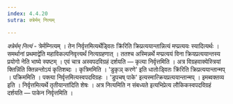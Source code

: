 ```yaml
---
index: 4.4.20
sutra: क्त्रेर्मम् नित्यम्

---
```

_क्त्रेर्मम् नित्यं_ - त्रेर्मम्नित्यम् । तेन निर्वृत्तमित्यर्थेड्वितः क्रि॑रिति क्रिप्रत्ययान्तान्नित्यं मप्प्रत्ययः स्यादित्यर्थः ।समर्थानां प्रथमाद्वे॑ति महाविकल्पनिवृत्त्यर्थं नित्यग्रहणात् । ततश्च अस्मिन्नर्थे मप्प्रत्ययं विना क्रियप्रत्ययान्तस्य प्रयोगो नेति भाष्ये स्पष्टम् । एवं चात्र अस्वपदविग्रहं दर्शयति — कृत्या निर्वृत्तमिति । अत्र विग्रहवाक्येस्त्रियां क्तिन्नि॑ति क्तिन्नन्तोऽयं कृतिशब्दः । कृत्रिममिति । 'डुकृञ् करणे' इति धातोःड्वितः क्रि॑रिति क्रिप्रत्ययान्तान्मप् । पक्रिममिति । पक्त्या निर्वृत्तमित्यस्वपदविग्रहः । 'डुपचष् पाके' इत्यस्मात्क्रियप्रत्ययान्तान्मप् । इमब्वक्तव्य इति । निर्वृत्तमित्यर्थे तृतीयान्ता॑दिति शेषः । अत्र नित्यमिति न संबध्यते इत्यभिप्रेत्य लौकिकस्वपदविग्रहं दर्शयति — पाकेन निर्वृत्तमिति ।